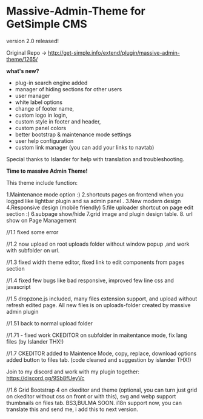 # Massive-Admin-Theme for GetSimple CMS
version 2.0 released!

Original Repo -> http://get-simple.info/extend/plugin/massive-admin-theme/1265/

<strong>what's new? </strong>
<ul>
<li>plug-in search engine added </li>
<li>manager of hiding sections for other users </li>
<li>user manager</li>
<li>white label options </li>
<li>change of footer name,</li>
<li>custom logo in login,</li>
<li>custom style in footer and header,</li>
<li>custom panel colors </li>
<li>better bootstrap & maintenance mode settings </li>
<li>user help configuration </li>
<li>custom link manager (you can add your links to navtab)</li>
</ul>

Special thanks to Islander for help with translation and troubleshooting.


<strong>Time to massive Admin Theme!</strong>

This theme include function:

1.Maintenance mode option :) 2.shortcuts pages on frontend when you logged like lightbar plugin and sa admin panel . 3.New modern design 4.Responsive design (mobile friendly) 5.file uploader shortcut on page edit section :) 6.subpage show/hide 7.grid image and plugin design table. 8. url show on Page Management

//1.1 fixed some error

//1.2 now upload on root uploads folder without window popup ,and work with subfolder on url.

//1.3 fixed width theme editor, fixed link to edit components from pages section

//1.4 fixed few bugs like bad responsive, improved few line css and javascript

//1.5 dropzone.js included, many files extension support, and upload without refresh edited page. All new files is on uploads-folder created by massive admin plugin

//1.51 back to normal upload folder

//1.71 - fixed work CKEDITOR on subfolder in maitentance mode, fix lang files (by Islander THX!)

//1.7 CKEDITOR added to Maintence Mode, copy, replace, download options added button to files tab. (code cleaned and suggestion by islander THX!)

Join to my discord and work with my plugin together: https://discord.gg/9Sb8fUeyVc

//1.6 Grid Bootstrap 4 on ckeditor and theme (optional, you can turn just grid on ckeditor without css on front or with this), svg and webp support thumbnails on files tab. BS3,BULMA SOON. i18n support now, you can translate this and send me, i add this to next version.

